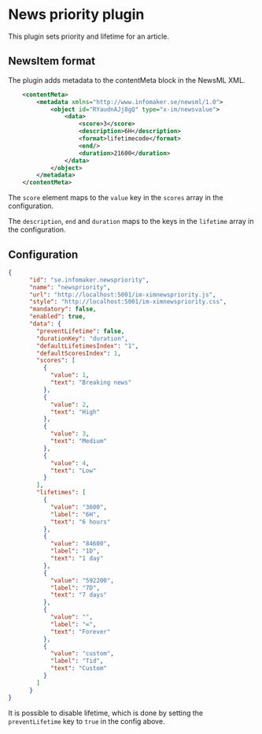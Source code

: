# News priority plugin
This plugin sets priority and lifetime for an article.

## NewsItem format

The plugin adds metadata to the contentMeta block in the NewsML XML.

```xml
    <contentMeta>
        <metadata xmlns="http://www.infomaker.se/newsml/1.0">
            <object id="RYaudnAJj8gQ" type="x-im/newsvalue">
                <data>
                    <score>3</score>
                    <description>6H</description>
                    <format>lifetimecode</format>
                    <end/>
                    <duration>21600</duration>
                </data>
            </object>
        </metadata>
    </contentMeta>
```

The `score` element maps to the `value` key in the `scores` array in the configuration.

The `description`, `end` and `duration` maps to the keys in the `lifetime` array in the configuration.

## Configuration


```json
{
      "id": "se.infomaker.newspriority",
      "name": "newspriority",
      "url": "http://localhost:5001/im-ximnewspriority.js",
      "style": "http://localhost:5001/im-ximnewspriority.css",
      "mandatory": false,
      "enabled": true,
      "data": {
        "preventLifetime": false,
        "durationKey": "duration",
        "defaultLifetimesIndex": "1",
        "defaultScoresIndex": 1,
        "scores": [
          {
            "value": 1,
            "text": "Breaking news"
          },
          {
            "value": 2,
            "text": "High"
          },
          {
            "value": 3,
            "text": "Medium"
          },
          {
            "value": 4,
            "text": "Low"
          }
        ],
        "lifetimes": [
          {
            "value": "3600",
            "label": "6H",
            "text": "6 hours"
          },
          {
            "value": "84600",
            "label": "1D",
            "text": "1 day"
          },
          {
            "value": "592200",
            "label": "7D",
            "text": "7 days"
          },
          {
            "value": "",
            "label": "∞",
            "text": "Forever"
          },
          {
            "value": "custom",
            "label": "Tid",
            "text": "Custom"
          }
        ]
      }
}
```

It is possible to disable lifetime, which is done by setting the `preventLifetime` key to `true` in the config above.

